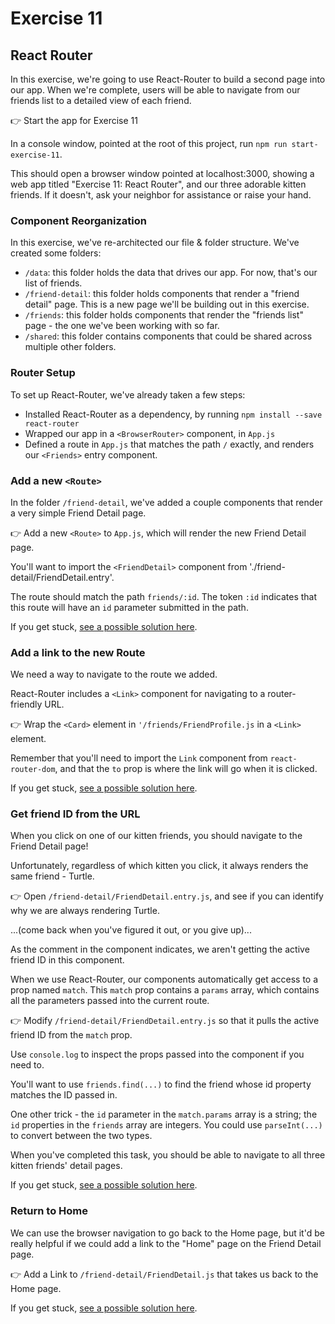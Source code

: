 # Exercise 11

## React Router

In this exercise, we're going to use React-Router to build a second page into our app. When we're complete, users will be able to navigate from our friends list to a detailed view of each friend.

👉 Start the app for Exercise 11

In a console window, pointed at the root of this project, run `npm run start-exercise-11`.

This should open a browser window pointed at localhost:3000, showing a web app titled "Exercise 11: React Router", and our three adorable kitten friends. If it doesn't, ask your neighbor for assistance or raise your hand.

### Component Reorganization

In this exercise, we've re-architected our file & folder structure. We've created some folders:

- `/data`: this folder holds the data that drives our app. For now, that's our list of friends.
- `/friend-detail`: this folder holds components that render a "friend detail" page. This is a new page we'll be building out in this exercise.
- `/friends`: this folder holds components that render the "friends list" page - the one we've been working with so far.
- `/shared`: this folder contains components that could be shared across multiple other folders.

### Router Setup

To set up React-Router, we've already taken a few steps:

- Installed React-Router as a dependency, by running `npm install --save react-router`
- Wrapped our app in a `<BrowserRouter>` component, in `App.js`
- Defined a route in `App.js` that matches the path `/` exactly, and renders our `<Friends>` entry component.

### Add a new `<Route>`

In the folder `/friend-detail`, we've added a couple components that render a very simple Friend Detail page.

👉 Add a new `<Route>` to `App.js`, which will render the new Friend Detail page.

You'll want to import the `<FriendDetail>` component from './friend-detail/FriendDetail.entry'.

The route should match the path `friends/:id`. The token `:id` indicates that this route will have an `id` parameter submitted in the path.

If you get stuck, [see a possible solution here](./SOLUTIONS.md#frienddetail-route).

### Add a link to the new Route

We need a way to navigate to the route we added.

React-Router includes a `<Link>` component for navigating to a router-friendly URL.

👉 Wrap the `<Card>` element in `'/friends/FriendProfile.js` in a `<Link>` element.

Remember that you'll need to import the `Link` component from `react-router-dom`, and that the `to` prop is where the link will go when it is clicked.

If you get stuck, [see a possible solution here](./SOLUTIONS.md#friendprofile-link).

### Get friend ID from the URL

When you click on one of our kitten friends, you should navigate to the Friend Detail page!

Unfortunately, regardless of which kitten you click, it always renders the same friend - Turtle.

👉 Open `/friend-detail/FriendDetail.entry.js`, and see if you can identify why we are always rendering Turtle.

...(come back when you've figured it out, or you give up)...

As the comment in the component indicates, we aren't getting the active friend ID in this component.

When we use React-Router, our components automatically get access to a prop named `match`. This `match` prop contains a `params` array, which contains all the parameters passed into the current route.

👉 Modify `/friend-detail/FriendDetail.entry.js` so that it pulls the active friend ID from the `match` prop.

Use `console.log` to inspect the props passed into the component if you need to.

You'll want to use `friends.find(...)` to find the friend whose id property matches the ID passed in.

One other trick - the `id` parameter in the `match.params` array is a string; the `id` properties in the `friends` array are integers. You could use `parseInt(...)` to convert between the two types.

When you've completed this task, you should be able to navigate to all three kitten friends' detail pages.

If you get stuck, [see a possible solution here](./SOLUTIONS.md#active-friend-id).

### Return to Home

We can use the browser navigation to go back to the Home page, but it'd be really helpful if we could add a link to the "Home" page on the Friend Detail page.

👉 Add a Link to `/friend-detail/FriendDetail.js` that takes us back to the Home page.

If you get stuck, [see a possible solution here](./SOLUTIONS.md#home-link).
